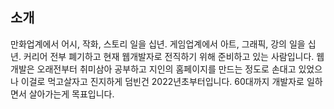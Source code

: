 ## 소개
만화업계에서 어시, 작화, 스토리 일을 십년. 게임업계에서 아트, 그래픽, 강의 일을 십년. 커리어 전부 폐기하고 현재 웹개발자로 전직하기 위해 준비하고 있는 사람입니다. 웹개발은 오래전부터 취미삼아 공부하고 지인의 홈페이지를 만드는 정도로 손대고 있었으나 이걸로 먹고살자고 진지하게 덤빈건 2022년초부터입니다. 60대까지 개발자로 일하면서 살아가는게 목표입니다.
